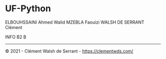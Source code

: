# UF-Python

ELBOUHSSAINI Ahmed Walid
MZEBLA Faouizi
WALSH DE SERRANT Clément

INFO B2 B

<hr>

© 2021 - Clément Walsh de Serrant - https://clementwds.com/

